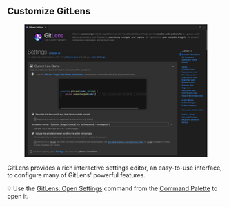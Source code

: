 ## Customize GitLens

<p align="center">
  <figure>
    <img src="../../images/docs/settings.png" alt="GitLens Interactive Settings" />
  </figure>
</p>

GitLens provides a rich interactive settings editor, an easy-to-use interface, to configure many of GitLens' powerful features.

💡 Use the [GitLens: Open Settings](command:gitlens.showSettingsPage) command from the [Command Palette](command:workbench.action.quickOpen?%22>GitLens%3A%20Open%20Settings%22) to open it.
